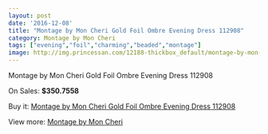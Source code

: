 ```yaml
---
layout: post
date: '2016-12-08'
title: "Montage by Mon Cheri Gold Foil Ombre Evening Dress 112908"
category: Montage by Mon Cheri
tags: ["evening","foil","charming","beaded","montage"]
image: http://img.princessan.com/12188-thickbox_default/montage-by-mon-cheri-gold-foil-ombre-evening-dress-112908.jpg
---
```

Montage by Mon Cheri Gold Foil Ombre Evening Dress 112908

On Sales: **$350.7558**
<a href="https://www.princessan.com/en/montage-by-mon-cheri/5762-montage-by-mon-cheri-gold-foil-ombre-evening-dress-112908.html"><amp-img layout="responsive" width="600" height="600" src="//img.princessan.com/12188-thickbox_default/montage-by-mon-cheri-gold-foil-ombre-evening-dress-112908.jpg" alt="Montage by Mon Cheri Gold Foil Ombre Evening Dress 112908 0" /></a>
<a href="https://www.princessan.com/en/montage-by-mon-cheri/5762-montage-by-mon-cheri-gold-foil-ombre-evening-dress-112908.html"><amp-img layout="responsive" width="600" height="600" src="//img.princessan.com/12189-thickbox_default/montage-by-mon-cheri-gold-foil-ombre-evening-dress-112908.jpg" alt="Montage by Mon Cheri Gold Foil Ombre Evening Dress 112908 1" /></a>

Buy it: [Montage by Mon Cheri Gold Foil Ombre Evening Dress 112908](https://www.princessan.com/en/montage-by-mon-cheri/5762-montage-by-mon-cheri-gold-foil-ombre-evening-dress-112908.html "Montage by Mon Cheri Gold Foil Ombre Evening Dress 112908")

View more: [Montage by Mon Cheri](https://www.princessan.com/en/45-montage-by-mon-cheri "Montage by Mon Cheri")